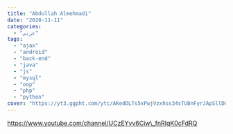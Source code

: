```yaml
---
title: "Abdullah Almehmadi"
date: "2020-11-11"
categories:
  - "عربي"
tags:
  - "ajax"
  - "android"
  - "back-end"
  - "java"
  - "js"
  - "mysql"
  - "oop"
  - "php"
  - "python"
cover: "https://yt3.ggpht.com/ytc/AKedOLTs5xPwjVzxhss34sTUBnFyrJApSllD0pa3oQaOhw=s88-c-k-c0x00ffffff-no-rj"
---
```


https://www.youtube.com/channel/UCzEYvv6Ciw\_fnRIqK0cFdRQ

